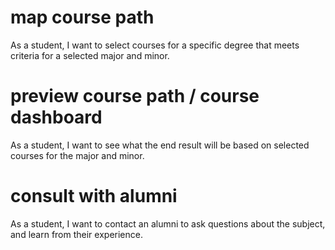 # map course path

As a student, I want to select courses for a specific degree
that meets criteria for a selected major and minor.

# preview course path / course dashboard

As a student, I want to see what the end result will be based on
selected courses for the major and minor.

# consult with alumni

As a student, I want to contact an alumni to ask questions about
the subject, and learn from their experience.